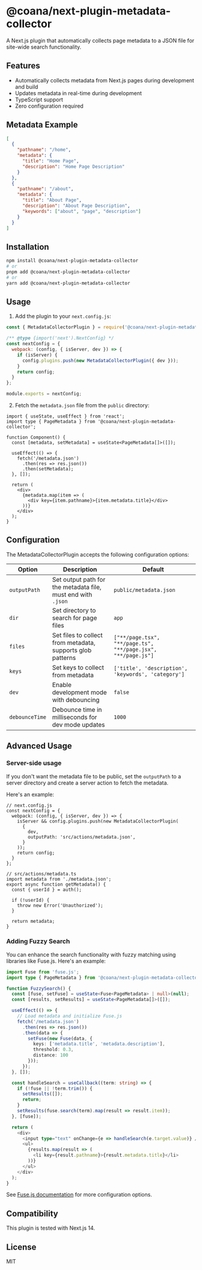# @coana/next-plugin-metadata-collector

A Next.js plugin that automatically collects page metadata to a JSON file for site-wide search functionality.

## Features

- Automatically collects metadata from Next.js pages during development and build
- Updates metadata in real-time during development
- TypeScript support
- Zero configuration required

## Metadata Example

```json
[
  {
    "pathname": "/home",
    "metadata": {
      "title": "Home Page",
      "description": "Home Page Description"
    }
  },
  {
    "pathname": "/about",
    "metadata": {
      "title": "About Page",
      "description": "About Page Description",
      "keywords": ["about", "page", "description"]
    }
  }
]
```

## Installation

```bash
npm install @coana/next-plugin-metadata-collector
# or
pnpm add @coana/next-plugin-metadata-collector
# or
yarn add @coana/next-plugin-metadata-collector
```

## Usage

1. Add the plugin to your `next.config.js`:

```js
const { MetadataCollectorPlugin } = require('@coana/next-plugin-metadata-collector');

/** @type {import('next').NextConfig} */
const nextConfig = {
  webpack: (config, { isServer, dev }) => {
    if (isServer) {
      config.plugins.push(new MetadataCollectorPlugin({ dev }));
    }
    return config;
  }
};

module.exports = nextConfig;
```

2. Fetch the `metadata.json` file from the `public` directory:

```tsx
import { useState, useEffect } from 'react';
import type { PageMetadata } from '@coana/next-plugin-metadata-collector';

function Component() {
  const [metadata, setMetadata] = useState<PageMetadata[]>([]);

  useEffect(() => {
    fetch('/metadata.json')
      .then(res => res.json())
      .then(setMetadata);
  }, []);

  return (
    <div>
      {metadata.map(item => (
        <div key={item.pathname}>{item.metadata.title}</div>
      ))}
    </div>
  );
}
```

## Configuration

The MetadataCollectorPlugin accepts the following configuration options:


| Option | Description | Default |
|--------|-------------|---------|
| `outputPath` | Set output path for the metadata file, must end with `.json` | `public/metadata.json` |
| `dir` | Set directory to search for page files | `app` |
| `files` | Set files to collect from metadata, supports glob patterns | `["**/page.tsx", "**/page.ts", "**/page.jsx", "**/page.js"]` |
| `keys` | Set keys to collect from metadata | `['title', 'description', 'keywords', 'category']` |
| `dev` | Enable development mode with debouncing | `false` |
| `debounceTime` | Debounce time in milliseconds for dev mode updates | `1000` |


## Advanced Usage

### Server-side usage

If you don't want the metadata file to be public, set the `outputPath` to a server directory and create a server action to fetch the metadata.

Here's an example:

```tsx
// next.config.js
const nextConfig = {
  webpack: (config, { isServer, dev }) => {
    isServer && config.plugins.push(new MetadataCollectorPlugin(
      { 
        dev, 
        outputPath: 'src/actions/metadata.json', 
      }
    ));
    return config;
  }
};

// src/actions/metadata.ts
import metadata from './metadata.json';
export async function getMetadata() {
  const { userId } = auth();

  if (!userId) {
    throw new Error('Unauthorized');
  }

  return metadata;
} 

```

### Adding Fuzzy Search

You can enhance the search functionality with fuzzy matching using libraries like Fuse.js. Here's an example:

```typescript
import Fuse from 'fuse.js';
import type { PageMetadata } from '@coana/next-plugin-metadata-collector';

function FuzzySearch() {
  const [fuse, setFuse] = useState<Fuse<PageMetadata> | null>(null);
  const [results, setResults] = useState<PageMetadata[]>([]);

  useEffect(() => {
    // Load metadata and initialize Fuse.js
    fetch('/metadata.json')
      .then(res => res.json())
      .then(data => {
        setFuse(new Fuse(data, {
          keys: ['metadata.title', 'metadata.description'],
          threshold: 0.3,
          distance: 100
        }));
      });
  }, []);

  const handleSearch = useCallback((term: string) => {
    if (!fuse || !term.trim()) {
      setResults([]);
      return;
    }
    setResults(fuse.search(term).map(result => result.item));
  }, [fuse]);

  return (
    <div>
      <input type="text" onChange={e => handleSearch(e.target.value)} />
      <ul>
        {results.map(result => (
          <li key={result.pathname}>{result.metadata.title}</li>
        ))}
      </ul>
    </div>
  );
}
```

See [Fuse.js documentation](https://fusejs.io/) for more configuration options.

## Compatibility

This plugin is tested with Next.js 14.

## License

MIT